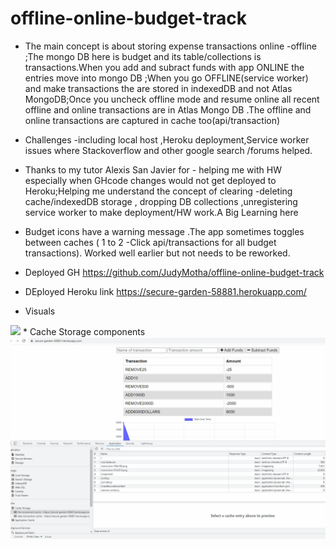 # offline-online-budget-track
* The main concept is  about storing expense transactions online -offline ;The mongo DB here is budget and its table/collections is  transactions.When you add and subract funds with app ONLINE the entries move into mongo DB ;When you go OFFLINE(service worker) and make transactions the are stored  in indexedDB and not Atlas MongoDB;Once you uncheck offline mode and resume online
all recent offline and online transactions are in Atlas Mongo DB .The offline and online transactions are captured in  cache too(api/transaction)
* Challenges -including local host  ,Heroku deployment,Service worker issues  where Stackoverflow and other google search /forums helped.
* Thanks to my tutor Alexis San Javier for - helping me with HW especially when GHcode changes  would not get deployed to Heroku;Helping me  understand  the concept  of clearing -deleting  cache/indexedDB storage , dropping DB collections  ,unregistering  service worker to make deployment/HW work.A Big Learning here
* Budget icons have a  warning message .The app sometimes toggles between caches ( 1 to  2 -Click api/transactions for all budget transactions). Worked well earlier but not needs to be reworked.

* Deployed GH https://github.com/JudyMotha/offline-online-budget-track
* DEployed Heroku link  https://secure-garden-58881.herokuapp.com/

* Visuals

 <img src="./BTRacker.gif">
* Cache Storage components

<img src="./BTRackerCache.gif">
